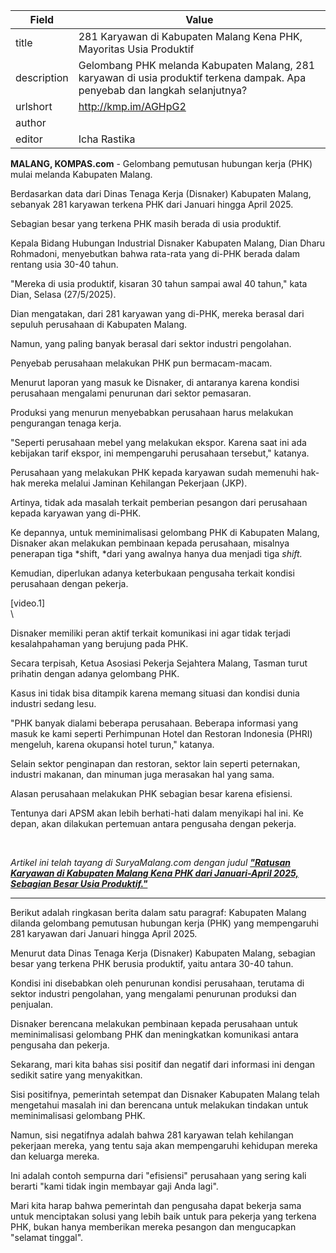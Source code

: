 | Field       | Value                                                       |
|-------------|-------------------------------------------------------------|
| title       | 281 Karyawan di Kabupaten Malang Kena PHK, Mayoritas Usia Produktif |
| description | Gelombang PHK melanda Kabupaten Malang, 281 karyawan di usia produktif terkena dampak. Apa penyebab dan langkah selanjutnya? |
| urlshort    | http://kmp.im/AGHpG2 |
| author      |  |
| editor      | Icha Rastika |

**MALANG, KOMPAS.com** - Gelombang pemutusan hubungan kerja (PHK) mulai melanda Kabupaten Malang.

Berdasarkan data dari Dinas Tenaga Kerja (Disnaker) Kabupaten Malang, sebanyak 281 karyawan terkena PHK dari Januari hingga April 2025.

Sebagian besar yang terkena PHK masih berada di usia produktif.

Kepala Bidang Hubungan Industrial Disnaker Kabupaten Malang, Dian Dharu Rohmadoni, menyebutkan bahwa rata-rata yang di-PHK berada dalam rentang usia 30-40 tahun.

\"Mereka di usia produktif, kisaran 30 tahun sampai awal 40 tahun,\" kata Dian, Selasa (27/5/2025).

Dian mengatakan, dari 281 karyawan yang di-PHK, mereka berasal dari sepuluh perusahaan di Kabupaten Malang.

Namun, yang paling banyak berasal dari sektor industri pengolahan.

Penyebab perusahaan melakukan PHK pun bermacam-macam.

Menurut laporan yang masuk ke Disnaker, di antaranya karena kondisi perusahaan mengalami penurunan dari sektor pemasaran.

Produksi yang menurun menyebabkan perusahaan harus melakukan pengurangan tenaga kerja.

\"Seperti perusahaan mebel yang melakukan ekspor. Karena saat ini ada kebijakan tarif ekspor, ini mempengaruhi perusahaan tersebut,\" katanya.

Perusahaan yang melakukan PHK kepada karyawan sudah memenuhi hak-hak mereka melalui Jaminan Kehilangan Pekerjaan (JKP).

Artinya, tidak ada masalah terkait pemberian pesangon dari perusahaan kepada karyawan yang di-PHK.

Ke depannya, untuk meminimalisasi gelombang PHK di Kabupaten Malang, Disnaker akan melakukan pembinaan kepada perusahaan, misalnya penerapan tiga *shift, *dari yang awalnya hanya dua menjadi tiga *shift.*

Kemudian, diperlukan adanya keterbukaan pengusaha terkait kondisi perusahaan dengan pekerja.

\[video.1\]\
\

Disnaker memiliki peran aktif terkait komunikasi ini agar tidak terjadi kesalahpahaman yang berujung pada PHK.

Secara terpisah, Ketua Asosiasi Pekerja Sejahtera Malang, Tasman turut prihatin dengan adanya gelombang PHK.

Kasus ini tidak bisa ditampik karena memang situasi dan kondisi dunia industri sedang lesu.

\"PHK banyak dialami beberapa perusahaan. Beberapa informasi yang masuk ke kami seperti Perhimpunan Hotel dan Restoran Indonesia (PHRI) mengeluh, karena okupansi hotel turun,\" katanya.

Selain sektor penginapan dan restoran, sektor lain seperti peternakan, industri makanan, dan minuman juga merasakan hal yang sama.

Alasan perusahaan melakukan PHK sebagian besar karena efisiensi.

Tentunya dari APSM akan lebih berhati-hati dalam menyikapi hal ini. Ke depan, akan dilakukan pertemuan antara pengusaha dengan pekerja.

 

*Artikel ini telah tayang di SuryaMalang.com dengan judul [**\"Ratusan Karyawan di Kabupaten Malang Kena PHK dari Januari-April 2025, Sebagian Besar Usia Produktif.\"**](https://suryamalang.tribunnews.com/2025/05/27/ratusan-karyawan-di-kabupaten-malang-kena-phk-dari-januari-april-2025-sebagian-besar-usia-produktif?page=2)*

---
Berikut adalah ringkasan berita dalam satu paragraf: Kabupaten Malang dilanda gelombang pemutusan hubungan kerja (PHK) yang mempengaruhi 281 karyawan dari Januari hingga April 2025.

 Menurut data Dinas Tenaga Kerja (Disnaker) Kabupaten Malang, sebagian besar yang terkena PHK berusia produktif, yaitu antara 30-40 tahun.

 Kondisi ini disebabkan oleh penurunan kondisi perusahaan, terutama di sektor industri pengolahan, yang mengalami penurunan produksi dan penjualan.

 Disnaker berencana melakukan pembinaan kepada perusahaan untuk meminimalisasi gelombang PHK dan meningkatkan komunikasi antara pengusaha dan pekerja.



Sekarang, mari kita bahas sisi positif dan negatif dari informasi ini dengan sedikit satire yang menyakitkan.

 Sisi positifnya, pemerintah setempat dan Disnaker Kabupaten Malang telah mengetahui masalah ini dan berencana untuk melakukan tindakan untuk meminimalisasi gelombang PHK.

 Namun, sisi negatifnya adalah bahwa 281 karyawan telah kehilangan pekerjaan mereka, yang tentu saja akan mempengaruhi kehidupan mereka dan keluarga mereka.

 Ini adalah contoh sempurna dari "efisiensi" perusahaan yang sering kali berarti "kami tidak ingin membayar gaji Anda lagi".

 Mari kita harap bahwa pemerintah dan pengusaha dapat bekerja sama untuk menciptakan solusi yang lebih baik untuk para pekerja yang terkena PHK, bukan hanya memberikan mereka pesangon dan mengucapkan "selamat tinggal".
